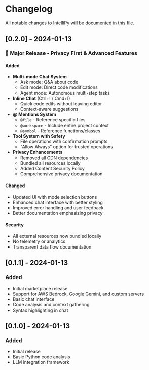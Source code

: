 # Changelog

All notable changes to IntelliPy will be documented in this file.

## [0.2.0] - 2024-01-13

### 🎉 Major Release - Privacy First & Advanced Features

#### Added
- **Multi-mode Chat System**
  - Ask mode: Q&A about code
  - Edit mode: Direct code modifications
  - Agent mode: Autonomous multi-step tasks
- **Inline Chat** (Ctrl+I / Cmd+I)
  - Quick code edits without leaving editor
  - Context-aware suggestions
- **@ Mentions System**
  - `@file` - Reference specific files
  - `@workspace` - Include entire project context
  - `@symbol` - Reference functions/classes
- **Tool System with Safety**
  - File operations with confirmation prompts
  - "Allow Always" option for trusted operations
- **Privacy Enhancements**
  - Removed all CDN dependencies
  - Bundled all resources locally
  - Added Content Security Policy
  - Comprehensive privacy documentation

#### Changed
- Updated UI with mode selection buttons
- Enhanced chat interface with better styling
- Improved error handling and user feedback
- Better documentation emphasizing privacy

#### Security
- All external resources now bundled locally
- No telemetry or analytics
- Transparent data flow documentation

## [0.1.1] - 2024-01-13

### Added
- Initial marketplace release
- Support for AWS Bedrock, Google Gemini, and custom servers
- Basic chat interface
- Code analysis and context gathering
- Syntax highlighting in chat

## [0.1.0] - 2024-01-13

### Added
- Initial release
- Basic Python code analysis
- LLM integration framework
